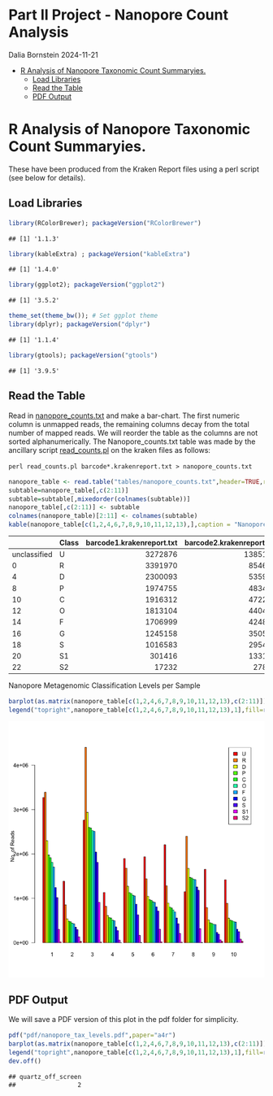 Part II Project - Nanopore Count Analysis
================
Dalia Bornstein
2024-11-21

- [R Analysis of Nanopore Taxonomic Count
  Summaryies.](#r-analysis-of-nanopore-taxonomic-count-summaryies)
  - [Load Libraries](#load-libraries)
  - [Read the Table](#read-the-table)
  - [PDF Output](#pdf-output)

# R Analysis of Nanopore Taxonomic Count Summaryies.

These have been produced from the Kraken Report files using a perl
script (see below for details).

## Load Libraries

``` r
library(RColorBrewer); packageVersion("RColorBrewer")
```

    ## [1] '1.1.3'

``` r
library(kableExtra) ; packageVersion("kableExtra")
```

    ## [1] '1.4.0'

``` r
library(ggplot2); packageVersion("ggplot2")
```

    ## [1] '3.5.2'

``` r
theme_set(theme_bw()); # Set ggplot theme
library(dplyr); packageVersion("dplyr")
```

    ## [1] '1.1.4'

``` r
library(gtools); packageVersion("gtools")
```

    ## [1] '3.9.5'

## Read the Table

Read in [nanopore_counts.txt](tables/nanopore_counts.txt) and make a
bar-chart. The first numeric column is unmapped reads, the remaining
columns decay from the total number of mapped reads. We will reorder the
table as the columns are not sorted alphanumerically. The
Nanopore_counts.txt table was made by the ancillary script
[read_counts.pl](scripts/read_counts.pl) on the kraken files as follows:

`perl read_counts.pl barcode*.krakenreport.txt > nanopore_counts.txt`

``` r
nanopore_table <- read.table("tables/nanopore_counts.txt",header=TRUE,row.names=1,sep="\t")
subtable=nanopore_table[,c(2:11)]
subtable=subtable[,mixedorder(colnames(subtable))]
nanopore_table[,c(2:11)] <- subtable
colnames(nanopore_table)[2:11] <- colnames(subtable)
kable(nanopore_table[c(1,2,4,6,7,8,9,10,11,12,13),],caption = "Nanopore Metagenomic Classification Levels per Sample")
```

|  | Class | barcode1.krakenreport.txt | barcode2.krakenreport.txt | barcode3.krakenreport.txt | barcode4.krakenreport.txt | barcode5.krakenreport.txt | barcode6.krakenreport.txt | barcode7.krakenreport.txt | barcode9.krakenreport.txt | barcode10.krakenreport.txt | barcode11.krakenreport.txt |
|:---|:---|---:|---:|---:|---:|---:|---:|---:|---:|---:|---:|
| unclassified | U | 3272876 | 1385158 | 2761363 | 1131784 | 1896553 | 1935210 | 2210077 | 1148767 | 1654029 | 1419616 |
| 0 | R | 3391970 | 854646 | 4400352 | 820492 | 1680549 | 1442160 | 1282608 | 2398457 | 790871 | 886717 |
| 4 | D | 2300093 | 535929 | 2937827 | 613897 | 1272976 | 1046637 | 893145 | 1672446 | 513119 | 552751 |
| 8 | P | 1974755 | 483408 | 2600717 | 568909 | 1129395 | 969404 | 802790 | 1470864 | 447224 | 507135 |
| 10 | C | 1916312 | 472225 | 2585415 | 556668 | 1111204 | 955887 | 784022 | 1459000 | 437320 | 498027 |
| 12 | O | 1813104 | 440491 | 2528990 | 507540 | 1071786 | 924091 | 739123 | 1430507 | 415246 | 476406 |
| 14 | F | 1706999 | 424826 | 2512272 | 496931 | 1054614 | 909569 | 694523 | 1422451 | 409516 | 465555 |
| 16 | G | 1245158 | 350514 | 2041107 | 355613 | 868155 | 809022 | 556363 | 1256462 | 231339 | 303846 |
| 18 | S | 1016583 | 295445 | 1811695 | 272493 | 630069 | 714294 | 427192 | 1182237 | 193914 | 247747 |
| 20 | S1 | 301416 | 133116 | 908407 | 58420 | 166640 | 306393 | 207218 | 313694 | 66919 | 80906 |
| 22 | S2 | 17232 | 27878 | 12274 | 813 | 3423 | 18467 | 10467 | 5751 | 28132 | 32803 |

Nanopore Metagenomic Classification Levels per Sample

``` r
barplot(as.matrix(nanopore_table[c(1,2,4,6,7,8,9,10,11,12,13),c(2:11)]),beside=T,col=rainbow(11),las=1,names=c(1:10),ylab="No. of Reads")
legend("topright",nanopore_table[c(1,2,4,6,7,8,9,10,11,12,13),1],fill=rainbow(11))
```

![](nanopore_count_levels_files/figure-gfm/unnamed-chunk-2-1.png)<!-- -->

## PDF Output

We will save a PDF version of this plot in the pdf folder for
simplicity.

``` r
pdf("pdf/nanopore_tax_levels.pdf",paper="a4r")
barplot(as.matrix(nanopore_table[c(1,2,4,6,7,8,9,10,11,12,13),c(2:11)]),beside=T,col=rainbow(11),las=1,names=c(1:10),ylab="No. of Reads")
legend("topright",nanopore_table[c(1,2,4,6,7,8,9,10,11,12,13),1],fill=rainbow(11))
dev.off()
```

    ## quartz_off_screen 
    ##                 2
